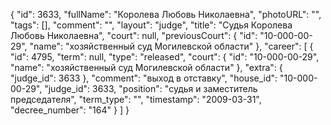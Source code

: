 {
    "id": 3633,
    "fullName": "Королева Любовь Николаевна",
    "photoURL": "",
    "tags": [],
    "comment": "",
    "layout": "judge",
    "title": "Судья Королева Любовь Николаевна",
    "court": null,
    "previousCourt": {
        "id": "10-000-00-29",
        "name": "хозяйственный суд Могилевской области"
    },
    "career": [
        {
            "id": 4795,
            "term": null,
            "type": "released",
            "court": {
                "id": "10-000-00-29",
                "name": "хозяйственный суд Могилевской области"
            },
            "extra": {
                "judge_id": 3633
            },
            "comment": "выход в отставку",
            "house_id": "10-000-00-29",
            "judge_id": 3633,
            "position": "судья и заместитель председателя",
            "term_type": "",
            "timestamp": "2009-03-31",
            "decree_number": "164"
        }
    ]
}